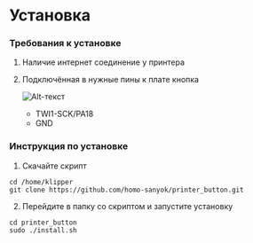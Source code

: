# Установка
### Требования к установке
1. Наличие интернет соединение у принтера
2. Подключённая в нужные пины к плате кнопка

    ![Alt-текст](https://opi-gpio.readthedocs.io/en/latest/_images/OrangePi_Zero_Pinout_header.jpg)
    * TWI1-SCK/PA18
    * GND

### Инструкция по установке
1. Скачайте скрипт
```
cd /home/klipper
git clone https://github.com/homo-sanyok/printer_button.git
```
2. Перейдите в папку со скриптом и запустите установку
```
cd printer_button
sudo ./install.sh
```
